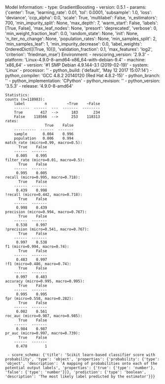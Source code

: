 Model Information:
	 - type: GradientBoosting
	 - version: 0.5.1
	 - params: {'center': True, 'learning_rate': 0.01, 'tol': 0.0001, 'subsample': 1.0, 'loss': 'deviance', 'ccp_alpha': 0.0, 'scale': True, 'multilabel': False, 'n_estimators': 700, 'min_impurity_split': None, 'max_depth': 7, 'warm_start': False, 'labels': [True, False], 'max_leaf_nodes': None, 'presort': 'deprecated', 'verbose': 0, 'min_weight_fraction_leaf': 0.0, 'random_state': None, 'init': None, 'n_iter_no_change': None, 'population_rates': None, 'min_samples_split': 2, 'min_samples_leaf': 1, 'min_impurity_decrease': 0.0, 'label_weights': OrderedDict([(True, 10)]), 'validation_fraction': 0.1, 'max_features': 'log2', 'criterion': 'friedman_mse'}
	Environment:
	 - revscoring_version: '2.9.3'
	 - platform: 'Linux-4.9.0-8-amd64-x86_64-with-debian-9.4'
	 - machine: 'x86_64'
	 - version: '#1 SMP Debian 4.9.144-3.1 (2019-02-19)'
	 - system: 'Linux'
	 - processor: ''
	 - python_build: ('default', 'May 12 2017 15:07:14')
	 - python_compiler: 'GCC 4.8.2 20140120 (Red Hat 4.8.2-15)'
	 - python_branch: ''
	 - python_implementation: 'CPython'
	 - python_revision: ''
	 - python_version: '3.5.3'
	 - release: '4.9.0-8-amd64'
	
	Statistics:
	counts (n=118983):
		label         n         ~True    ~False
		-------  ------  ---  -------  --------
		True        417  -->      183       234
		False    118566  -->      253    118313
	rates:
		              True    False
		----------  ------  -------
		sample       0.004    0.996
		population   0.006    0.994
	match_rate (micro=0.99, macro=0.5):
		  True    False
		------  -------
		 0.005    0.995
	filter_rate (micro=0.01, macro=0.5):
		  True    False
		------  -------
		 0.995    0.005
	recall (micro=0.995, macro=0.718):
		  True    False
		------  -------
		 0.439    0.998
	!recall (micro=0.442, macro=0.718):
		  True    False
		------  -------
		 0.998    0.439
	precision (micro=0.994, macro=0.767):
		  True    False
		------  -------
		 0.538    0.997
	!precision (micro=0.541, macro=0.767):
		  True    False
		------  -------
		 0.997    0.538
	f1 (micro=0.994, macro=0.74):
		  True    False
		------  -------
		 0.483    0.997
	!f1 (micro=0.486, macro=0.74):
		  True    False
		------  -------
		 0.997    0.483
	accuracy (micro=0.995, macro=0.995):
		  True    False
		------  -------
		 0.995    0.995
	fpr (micro=0.558, macro=0.282):
		  True    False
		------  -------
		 0.002    0.561
	roc_auc (micro=0.987, macro=0.985):
		  True    False
		------  -------
		 0.984    0.987
	pr_auc (micro=0.997, macro=0.739):
		  True    False
		------  -------
		 0.478        1
	
	 - score_schema: {'title': 'Scikit learn-based classifier score with probability', 'type': 'object', 'properties': {'probability': {'type': 'object', 'description': 'A mapping of probabilities onto each of the potential output labels', 'properties': {'true': {'type': 'number'}, 'false': {'type': 'number'}}}, 'prediction': {'type': 'boolean', 'description': 'The most likely label predicted by the estimator'}}}

